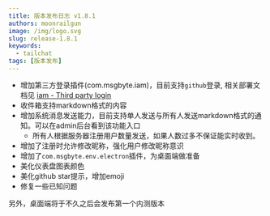 ```yaml
---
title: 版本发布日志 v1.8.1
authors: moonrailgun
image: /img/logo.svg
slug: release-1.8.1
keywords:
  - tailchat
tags: [版本发布]
---
```


- 增加第三方登录插件(com.msgbyte.iam)，目前支持`github`登录, 相关部署文档见 [iam - Third party login](https://tailchat.msgbyte.com/docs/advanced-usage/plugins/com.msgbyte.iam)
- 收件箱支持markdown格式的内容
- 增加系统消息发送能力，目前支持单人发送与所有人发送markdown格式的通知。可以在admin后台看到该功能入口
  - 所有人根据服务器注册用户数量发送，如果人数过多不保证能实时收到。
- 增加了注册时允许修改昵称，强化用户修改昵称意识
- 增加了`com.msgbyte.env.electron`插件，为桌面端做准备
- 美化仪表盘图表颜色
- 美化github star提示，增加emoji
- 修复一些已知问题

另外，桌面端将于不久之后会发布第一个内测版本

